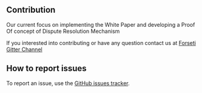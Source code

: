 ## Contribution

  
Our current focus on implementing  the White Paper and developing a Proof Of concept of Dispute Resolution Mechanism

If you interested into contributing or have any question contact us at [Forseti Gitter Channel](https://gitter.im/ForsetiTeam)

## How to report issues

To report an issue, use the [GitHub issues tracker](https://github.com/JoinColony/colonyNetwork/issues).

## 



